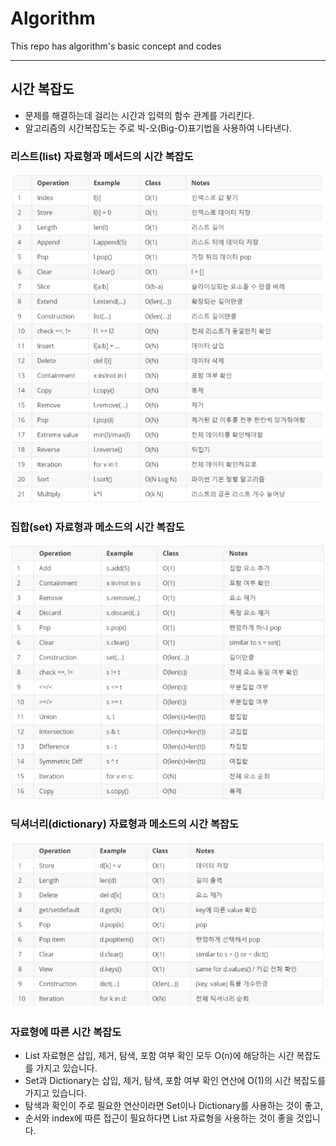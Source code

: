 # Algorithm

This repo has algorithm's basic concept and codes   

***

## 시간 복잡도
- 문제를 해결하는데 걸리는 시간과 입력의 함수 관계를 가리킨다.
- 알고리즘의 시간복잡도는 주로 빅-오(Big-O)표기법을 사용하여 나타낸다.

### 리스트(list) 자료형과 메서드의 시간 복잡도
![ListComplexity](/Algorithm/ListComplexity.png)   

### 집합(set) 자료형과 메소드의 시간 복잡도
![SetComplexity](/Algorithm/SetComplexity.png)   

### 딕셔너리(dictionary) 자료형과 메소드의 시간 복잡도
![Dictionary](/Algorithm/DictionaryComplexity.png)   

### 자료형에 따른 시간 복잡도
- List 자료형은 삽입, 제거, 탐색, 포함 여부 확인 모두 O(n)에 해당하는 시간 복잡도를 가지고 있습니다.
- Set과 Dictionary는 삽입, 제거, 탐색, 포함 여부 확인 연산에 O(1)의 시간 복잡도를 가지고 있습니다.
- 탐색과 확인이 주로 필요한 연산이라면 Set이나 Dictionary를 사용하는 것이 좋고,
- 순서와 index에 따른 접근이 필요하다면 List 자료형을 사용하는 것이 좋을 것입니다.

